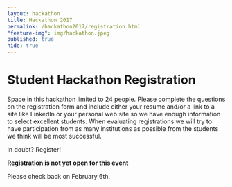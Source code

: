```yaml
---
layout: hackathon
title: Hackathon 2017
permalink: /hackathon2017/registration.html
"feature-img": img/hackathon.jpeg
published: true
hide: true
---
```


# Student Hackathon Registration

Space in this hackathon limited to 24 people. Please complete the questions on
the registration form and include either your resume and/or a link to a site
like LinkedIn or your personal web site so we have enough information to select
excellent students. When evaluating registrations we will try to have
participation from as many institutions as possible from the students we think
will be most successful.

In doubt? Register!


**Registration is not yet open for this event**

Please check back on February 6th.
